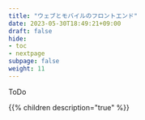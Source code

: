 ```yaml
---
title: "ウェブとモバイルのフロントエンド"
date: 2023-05-30T18:49:21+09:00
draft: false
hide:
- toc
- nextpage
subpage: false
weight: 11
---
```


ToDo

<!--more-->

{{% children description="true"   %}}